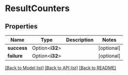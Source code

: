 # ResultCounters

## Properties

Name | Type | Description | Notes
------------ | ------------- | ------------- | -------------
**success** | Option<**i32**> |  | [optional]
**failure** | Option<**i32**> |  | [optional]

[[Back to Model list]](../README.md#documentation-for-models) [[Back to API list]](../README.md#documentation-for-api-endpoints) [[Back to README]](../README.md)


